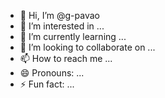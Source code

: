 - 👋 Hi, I’m @g-pavao
- 👀 I’m interested in ...
- 🌱 I’m currently learning ...
- 💞️ I’m looking to collaborate on ...
- 📫 How to reach me ...
- 😄 Pronouns: ...
- ⚡ Fun fact: ...

<!---
g-pavao/g-pavao is a ✨ special ✨ repository because its `README.md` (this file) appears on your GitHub profile.
You can click the Preview link to take a look at your changes.
--->
